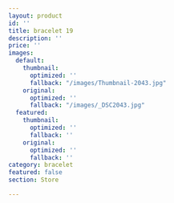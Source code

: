 ```yaml
---
layout: product
id: ''
title: bracelet 19
description: ''
price: ''
images:
  default:
    thumbnail:
      optimized: ''
      fallback: "/images/Thumbnail-2043.jpg"
    original:
      optimized: ''
      fallback: "/images/_DSC2043.jpg"
  featured:
    thumbnail:
      optimized: ''
      fallback: ''
    original:
      optimized: ''
      fallback: ''
category: bracelet
featured: false
section: Store

---
```

